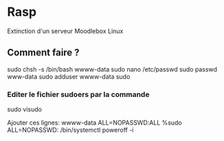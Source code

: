 # Rasp
Extinction d'un serveur Moodlebox Linux


## Comment faire ?

sudo chsh -s /bin/bash wwww-data
sudo nano /etc/passwd
sudo passwd www-data
sudo adduser wwww-data sudo


### Editer le fichier sudoers par la commande

sudo visudo

Ajouter ces lignes:
wwww-data   ALL=NOPASSWD:ALL
%sudo   ALL=NOPASSWD: /bin/systemctl poweroff -i

